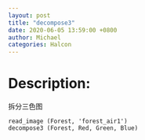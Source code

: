 ```yaml
---
layout: post
title: "decompose3"
date: 2020-06-05 13:59:00 +0800
author: Michael
categories: Halcon
---
```


# Description:

拆分三色图

	read_image (Forest, 'forest_air1')
	decompose3 (Forest, Red, Green, Blue)
